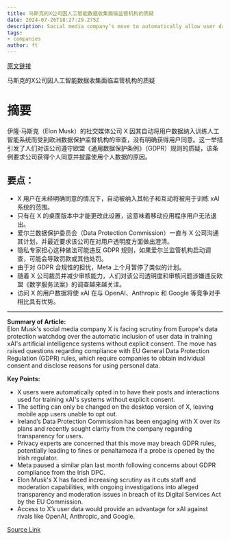 ```yaml
---
title: 马斯克的X公司因人工智能数据收集面临监管机构的质疑
date: 2024-07-26T18:27:29.275Z
description: Social media company’s move to automatically allow user data to train chatbot could breach European privacy rules
tags: 
- companies
author: ft
---
```


[原文链接](https://ft.com/content/1e8f5778-a592-42fd-80f6-c5daa8851a21)

马斯克的X公司因人工智能数据收集面临监管机构的质疑

# 摘要

伊隆·马斯克（Elon Musk）的社交媒体公司 X 因其自动将用户数据纳入训练人工智能系统而受到欧洲数据保护监督机构的审查，没有明确获得用户同意。这一举措引发了人们对该公司遵守欧盟《通用数据保护条例》（GDPR）规则的质疑，该条例要求公司获得个人同意并披露使用个人数据的原因。

## 要点：

- X 用户在未经明确同意的情况下，自动被纳入其帖子和互动将被用于训练 xAI 系统的范围。
- 只有在 X 的桌面版本中才能更改此设置，这意味着移动应用程序用户无法退出。
- 爱尔兰数据保护委员会（Data Protection Commission）一直与 X 公司沟通其计划，并最近要求该公司在对用户透明度方面做出澄清。
- 隐私专家担心这种做法可能违反 GDPR 规则，如果爱尔兰监管机构启动调查，可能会导致罚款或其他处罚。
- 由于对 GDPR 合规性的担忧，Meta 上个月暂停了类似的计划。
- 随着 X 公司裁员并减少审核能力，人们对该公司透明度和审核问题涉嫌违反欧盟《数字服务法案》的调查越来越关注。
- 访问 X 的用户数据将使 xAI 在与 OpenAI、Anthropic 和 Google 等竞争对手相比具有优势。


---

 **Summary of Article:**  
Elon Musk's social media company X is facing scrutiny from Europe's data protection watchdog over the automatic inclusion of user data in training xAI's artificial intelligence systems without explicit consent. The move has raised questions regarding compliance with EU General Data Protection Regulation (GDPR) rules, which require companies to obtain individual consent and disclose reasons for using personal data.

**Key Points:**  
- X users were automatically opted in to have their posts and interactions used for training xAI's systems without explicit consent.
- The setting can only be changed on the desktop version of X, leaving mobile app users unable to opt out.
- Ireland’s Data Protection Commission has been engaging with X over its plans and recently sought clarity from the company regarding transparency for users.
- Privacy experts are concerned that this move may breach GDPR rules, potentially leading to fines or penaltamoza if a probe is opened by the Irish regulator.
- Meta paused a similar plan last month following concerns about GDPR compliance from the Irish DPC.
- Elon Musk's X has faced increasing scrutiny as it cuts staff and moderation capabilities, with ongoing investigations into alleged transparency and moderation issues in breach of its Digital Services Act by the EU Commission.
- Access to X’s user data would provide an advantage for xAI against rivals like OpenAI, Anthropic, and Google.

[Source Link](https://ft.com/content/1e8f5778-a592-42fd-80f6-c5daa8851a21)

